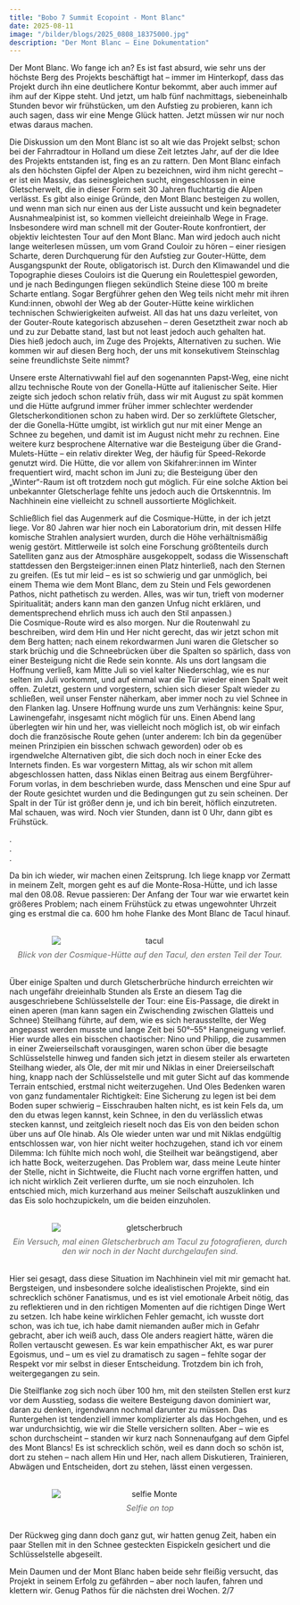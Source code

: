 ```yaml
---
title: "Bobo 7 Summit Ecopoint - Mont Blanc"
date: 2025-08-11
image: "/bilder/blogs/2025_0808_18375000.jpg"
description: "Der Mont Blanc – Eine Dokumentation"
---
```


Der Mont Blanc. Wo fange ich an? Es ist fast absurd, wie sehr uns der höchste Berg des Projekts beschäftigt hat – immer im Hinterkopf, dass das Projekt durch ihn eine deutlichere Kontur bekommt, aber auch immer auf ihm auf der Kippe steht. Und jetzt, um halb fünf nachmittags, siebeneinhalb Stunden bevor wir frühstücken, um den Aufstieg zu probieren, kann ich auch sagen, dass wir eine Menge Glück hatten. Jetzt müssen wir nur noch etwas daraus machen.  

Die Diskussion um den Mont Blanc ist so alt wie das Projekt selbst; schon bei der Fahrradtour in Holland um diese Zeit letztes Jahr, auf der die Idee des Projekts entstanden ist, fing es an zu rattern. Den Mont Blanc einfach als den höchsten Gipfel der Alpen zu bezeichnen, wird ihm nicht gerecht – er ist ein Massiv, das seinesgleichen sucht, eingeschlossen in eine Gletscherwelt, die in dieser Form seit 30 Jahren fluchtartig die Alpen verlässt. Es gibt also einige Gründe, den Mont Blanc besteigen zu wollen, und wenn man sich nur einen aus der Liste aussucht und kein begnadeter Ausnahmealpinist ist, so kommen vielleicht dreieinhalb Wege in Frage. Insbesondere wird man schnell mit der Gouter-Route konfrontiert, der objektiv leichtesten Tour auf den Mont Blanc. Man wird jedoch auch nicht lange weiterlesen müssen, um vom Grand Couloir zu hören – einer riesigen Scharte, deren Durchquerung für den Aufstieg zur Gouter-Hütte, dem Ausgangspunkt der Route, obligatorisch ist. Durch den Klimawandel und die Topographie dieses Couloirs ist die Querung ein Roulettespiel geworden, und je nach Bedingungen fliegen sekündlich Steine diese 100 m breite Scharte entlang. Sogar Bergführer gehen den Weg teils nicht mehr mit ihren Kund:innen, obwohl der Weg ab der Gouter-Hütte keine wirklichen technischen Schwierigkeiten aufweist. All das hat uns dazu verleitet, von der Gouter-Route kategorisch abzusehen – deren Gesetztheit zwar noch ab und zu zur Debatte stand, last but not least jedoch auch gehalten hat.  
Dies hieß jedoch auch, im Zuge des Projekts, Alternativen zu suchen. Wie kommen wir auf diesen Berg hoch, der uns mit konsekutivem Steinschlag seine freundlichste Seite nimmt?  

Unsere erste Alternativwahl fiel auf den sogenannten Papst-Weg, eine nicht allzu technische Route von der Gonella-Hütte auf italienischer Seite. Hier zeigte sich jedoch schon relativ früh, dass wir mit August zu spät kommen und die Hütte aufgrund immer früher immer schlechter werdender Gletscherkonditionen schon zu haben wird. Der so zerklüftete Gletscher, der die Gonella-Hütte umgibt, ist wirklich gut nur mit einer Menge an Schnee zu begehen, und damit ist im August nicht mehr zu rechnen. Eine weitere kurz besprochene Alternative war die Besteigung über die Grand-Mulets-Hütte – ein relativ direkter Weg, der häufig für Speed-Rekorde genutzt wird. Die Hütte, die vor allem von Skifahrer:innen im Winter frequentiert wird, macht schon im Juni zu; die Besteigung über den „Winter“-Raum ist oft trotzdem noch gut möglich. Für eine solche Aktion bei unbekannter Gletscherlage fehlte uns jedoch auch die Ortskenntnis. Im Nachhinein eine vielleicht zu schnell aussortierte Möglichkeit.  

Schließlich fiel das Augenmerk auf die Cosmique-Hütte, in der ich jetzt liege. Vor 80 Jahren war hier noch ein Laboratorium drin, mit dessen Hilfe komische Strahlen analysiert wurden, durch die Höhe verhältnismäßig wenig gestört. Mittlerweile ist solch eine Forschung größtenteils durch Satelliten ganz aus der Atmosphäre ausgekoppelt, sodass die Wissenschaft stattdessen den Bergsteiger:innen einen Platz hinterließ, nach den Sternen zu greifen. (Es tut mir leid – es ist so schwierig und gar unmöglich, bei einem Thema wie dem Mont Blanc, dem zu Stein und Fels gewordenen Pathos, nicht pathetisch zu werden. Alles, was wir tun, trieft von moderner Spiritualität; anders kann man den ganzen Unfug nicht erklären, und dementsprechend ehrlich muss ich auch den Stil anpassen.)  
Die Cosmique-Route wird es also morgen. Nur die Routenwahl zu beschreiben, wird dem Hin und Her nicht gerecht, das wir jetzt schon mit dem Berg hatten; nach einem rekordwarmen Juni waren die Gletscher so stark brüchig und die Schneebrücken über die Spalten so spärlich, dass von einer Besteigung nicht die Rede sein konnte. Als uns dort langsam die Hoffnung verließ, kam Mitte Juli so viel kalter Niederschlag, wie es nur selten im Juli vorkommt, und auf einmal war die Tür wieder einen Spalt weit offen. Zuletzt, gestern und vorgestern, schien sich dieser Spalt wieder zu schließen, weil unser Fenster näherkam, aber immer noch zu viel Schnee in den Flanken lag. Unsere Hoffnung wurde uns zum Verhängnis: keine Spur, Lawinengefahr, insgesamt nicht möglich für uns. Einen Abend lang überlegten wir hin und her, was vielleicht noch möglich ist, ob wir einfach doch die französische Route gehen (unter anderem: Ich bin da gegenüber meinen Prinzipien ein bisschen schwach geworden) oder ob es irgendwelche Alternativen gibt, die sich doch noch in einer Ecke des Internets finden. Es war vorgestern Mittag, als wir schon mit allem abgeschlossen hatten, dass Niklas einen Beitrag aus einem Bergführer-Forum vorlas, in dem beschrieben wurde, dass Menschen und eine Spur auf der Route gesichtet wurden und die Bedingungen gut zu sein scheinen. Der Spalt in der Tür ist größer denn je, und ich bin bereit, höflich einzutreten. Mal schauen, was wird. Noch vier Stunden, dann ist 0 Uhr, dann gibt es Frühstück.  

.  
.  
.  

Da bin ich wieder, wir machen einen Zeitsprung. Ich liege knapp vor Zermatt in meinem Zelt, morgen geht es auf die Monte-Rosa-Hütte, und ich lasse mal den 08.08. Revue passieren: Der Anfang der Tour war wie erwartet kein größeres Problem; nach einem Frühstück zu etwas ungewohnter Uhrzeit ging es erstmal die ca. 600 hm hohe Flanke des Mont Blanc de Tacul hinauf.

<figure style="margin: 2rem 0; text-align: center;">
  <img src="/bilder/blogs/2025_0808_02565900.jpg" alt="tacul" style="display: block; margin: 0 auto; max-width: 70%; height: auto;" />
  <figcaption style="font-size: 0.9rem; color: #666; font-style: italic; margin-top: 0.5rem;">Blick von der Cosmique-Hütte auf den Tacul, den ersten Teil der Tour. 
  </figcaption>
</figure>

Über einige Spalten und durch Gletscherbrüche hindurch erreichten wir nach ungefähr dreieinhalb Stunden als Erste an diesem Tag die ausgeschriebene Schlüsselstelle der Tour: eine Eis-Passage, die direkt in einen aperen (man kann sagen ein Zwischending zwischen Glatteis und Schnee) Steilhang führte, auf dem, wie es sich herausstellte, der Weg angepasst werden musste und lange Zeit bei 50°–55° Hangneigung verlief. Hier wurde alles ein bisschen chaotischer: Nino und Philipp, die zusammen in einer Zweierseilschaft vorausgingen, waren schon über die besagte Schlüsselstelle hinweg und fanden sich jetzt in diesem steiler als erwarteten Steilhang wieder, als Ole, der mit mir und Niklas in einer Dreierseilschaft hing, knapp nach der Schlüsselstelle und mit guter Sicht auf das kommende Terrain entschied, erstmal nicht weiterzugehen. Und Oles Bedenken waren von ganz fundamentaler Richtigkeit: Eine Sicherung zu legen ist bei dem Boden super schwierig – Eisschrauben halten nicht, es ist kein Fels da, um den du etwas legen kannst, kein Schnee, in den du verlässlich etwas stecken kannst, und zeitgleich rieselt noch das Eis von den beiden schon über uns auf Ole hinab. Als Ole wieder unten war und mit Niklas endgültig entschlossen war, von hier nicht weiter hochzugehen, stand ich vor einem Dilemma: Ich fühlte mich noch wohl, die Steilheit war beängstigend, aber ich hatte Bock, weiterzugehen. Das Problem war, dass meine Leute hinter der Stelle, nicht in Sichtweite, die Flucht nach vorne ergriffen hatten, und ich nicht wirklich Zeit verlieren durfte, um sie noch einzuholen. Ich entschied mich, mich kurzerhand aus meiner Seilschaft auszuklinken und das Eis solo hochzupickeln, um die beiden einzuholen.  

<figure style="margin: 2rem 0; text-align: center;">
  <img src="/bilder/blogs/2025_0808_14475200.jpg" alt="gletscherbruch" style="display: block; margin: 0 auto; max-width: 70%; height: auto;" />
  <figcaption style="font-size: 0.9rem; color: #666; font-style: italic; margin-top: 0.5rem;">Ein Versuch, mal einen Gletscherbruch am Tacul zu fotografieren, durch den wir noch in der Nacht durchgelaufen sind. 
  </figcaption>
</figure>

Hier sei gesagt, dass diese Situation im Nachhinein viel mit mir gemacht hat. Bergsteigen, und insbesondere solche idealistischen Projekte, sind ein schrecklich schöner Fanatismus, und es ist viel emotionale Arbeit nötig, das zu reflektieren und in den richtigen Momenten auf die richtigen Dinge Wert zu setzen. Ich habe keine wirklichen Fehler gemacht, ich wusste dort schon, was ich tue, ich habe damit niemanden außer mich in Gefahr gebracht, aber ich weiß auch, dass Ole anders reagiert hätte, wären die Rollen vertauscht gewesen. Es war kein empathischer Akt, es war purer Egoismus, und – um es viel zu dramatisch zu sagen – fehlte sogar der Respekt vor mir selbst in dieser Entscheidung. Trotzdem bin ich froh, weitergegangen zu sein.  

Die Steilflanke zog sich noch über 100 hm, mit den steilsten Stellen erst kurz vor dem Ausstieg, sodass die weitere Besteigung davon dominiert war, daran zu denken, irgendwann nochmal darunter zu müssen. Das Runtergehen ist tendenziell immer komplizierter als das Hochgehen, und es war undurchsichtig, wie wir die Stelle versichern sollten. Aber – wie es schon durchscheint – standen wir kurz nach Sonnenaufgang auf dem Gipfel des Mont Blancs! Es ist schrecklich schön, weil es dann doch so schön ist, dort zu stehen – nach allem Hin und Her, nach allem Diskutieren, Trainieren, Abwägen und Entscheiden, dort zu stehen, lässt einen vergessen.  

<figure style="margin: 2rem 0; text-align: center;">
  <img src="/bilder/blogs/IMG_20250808_073035.jpg" alt="selfie Monte" style="display: block; margin: 0 auto; max-width: 70%; height: auto;" />
  <figcaption style="font-size: 0.9rem; color: #666; font-style: italic; margin-top: 0.5rem;">Selfie on top
  </figcaption>
</figure>

Der Rückweg ging dann doch ganz gut, wir hatten genug Zeit, haben ein paar Stellen mit in den Schnee gesteckten Eispickeln gesichert und die Schlüsselstelle abgeseilt.  

Mein Daumen und der Mont Blanc haben beide sehr fleißig versucht, das Projekt in seinem Erfolg zu gefährden – aber noch laufen, fahren und klettern wir. Genug Pathos für die nächsten drei Wochen. 2/7